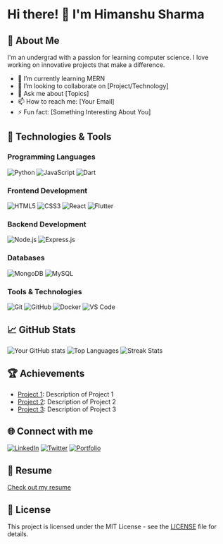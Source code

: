 # Hi there! 👋 I'm Himanshu Sharma

## 🚀 About Me
I'm an undergrad with a passion for learning computer science. I love working on innovative projects that make a difference.

- 🌱 I’m currently learning MERN
- 👯 I’m looking to collaborate on [Project/Technology]
- 💬 Ask me about [Topics]
- 📫 How to reach me: [Your Email]
- ⚡ Fun fact: [Something Interesting About You]

## 🔧 Technologies & Tools

### Programming Languages
![Python](https://img.shields.io/badge/-Python-333?style=flat&logo=python)
![JavaScript](https://img.shields.io/badge/-JavaScript-333?style=flat&logo=javascript)
![Dart](https://img.shields.io/badge/-Dart-333?style=flat&logo=dart)

### Frontend Development
![HTML5](https://img.shields.io/badge/-HTML5-333?style=flat&logo=html5)
![CSS3](https://img.shields.io/badge/-CSS3-333?style=flat&logo=css3)
![React](https://img.shields.io/badge/-React-333?style=flat&logo=react)
![Flutter](https://img.shields.io/badge/-Flutter-333?style=flat&logo=flutter)

### Backend Development
![Node.js](https://img.shields.io/badge/-Node.js-333?style=flat&logo=node.js)
![Express.js](https://img.shields.io/badge/-Express.js-333?style=flat&logo=express)

### Databases
![MongoDB](https://img.shields.io/badge/-MongoDB-333?style=flat&logo=mongodb)
![MySQL](https://img.shields.io/badge/-MySQL-333?style=flat&logo=mysql)

### Tools & Technologies
![Git](https://img.shields.io/badge/-Git-333?style=flat&logo=git)
![GitHub](https://img.shields.io/badge/-GitHub-333?style=flat&logo=github)
![Docker](https://img.shields.io/badge/-Docker-333?style=flat&logo=docker)
![VS Code](https://img.shields.io/badge/-VS_Code-333?style=flat&logo=visual-studio-code)

## 📈 GitHub Stats
![Your GitHub stats](https://github-readme-stats.vercel.app/api?username=YourUsername&show_icons=true&theme=radical)
![Top Languages](https://github-readme-stats.vercel.app/api/top-langs/?username=YourUsername&layout=compact&theme=radical)
![Streak Stats](https://github-readme-streak-stats.herokuapp.com/?user=YourUsername&theme=radical)

## 🏆 Achievements
- [Project 1](https://github.com/YourUsername/Project1): Description of Project 1
- [Project 2](https://github.com/YourUsername/Project2): Description of Project 2
- [Project 3](https://github.com/YourUsername/Project3): Description of Project 3

## 🌐 Connect with me
[![LinkedIn](https://img.shields.io/badge/-LinkedIn-333?style=flat&logo=linkedin)](https://linkedin.com/in/YourUsername)
[![Twitter](https://img.shields.io/badge/-Twitter-333?style=flat&logo=twitter)](https://twitter.com/YourUsername)
[![Portfolio](https://img.shields.io/badge/-Portfolio-333?style=flat&logo=portfolio)]((https://himanshxrma.github.io/Portfolio/))

## 📄 Resume
[Check out my resume](https://himanshxrma.github.io/Portfolio/)

## 📝 License
This project is licensed under the MIT License - see the [LICENSE](LICENSE) file for details.
